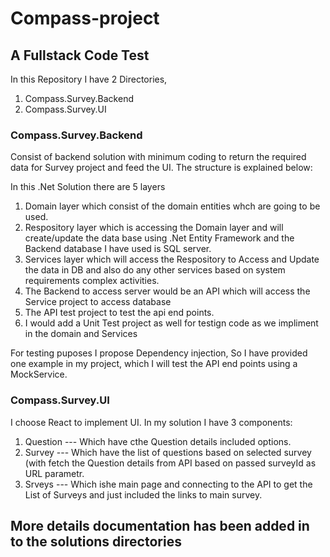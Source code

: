 # Compass-project

## A Fullstack Code Test

In this Repository I have 2 Directories, 
1) Compass.Survey.Backend
2) Compass.Survey.UI


### Compass.Survey.Backend
Consist of backend solution with minimum coding to return the required data for Survey project and feed the UI. The structure is explained below:

In this .Net Solution there are 5 layers
1) Domain layer which consist of the domain entities whch are going to be used.
2) Respository layer which is accessing the Domain layer and will create/update the data base using .Net Entity Framework and the Backend database I have used is SQL server.
3) Services layer which will access the Respository to Access and Update the data in DB and also do any other services based on system requirements complex activities.
4) The Backend to access server would be an API which will access the Service project to access database
5) The API test project to test the api end points. 
6) I would add a Unit Test project as well for testign code as we impliment in the domain and Services 

For testing puposes I propose Dependency injection, So I have provided one example in my project, which I will test the API end points using a MockService. 

### Compass.Survey.UI
I choose React to implement UI.
In my solution I have 3 components:
1) Question --- Which have cthe Question details included options.
2) Survey --- Which have the list of questions based on selected survey (with fetch the Question details from API based on passed surveyId as URL parametr.
1) Srveys --- Which ishe main page and connecting to the API to get the List of Surveys and just included the links to main survey.


## More details documentation has been added in to the solutions directories





